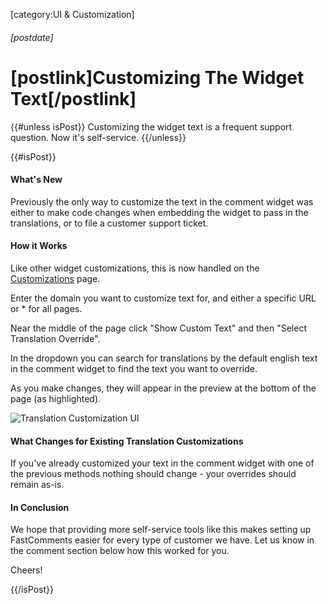 [category:UI & Customization]
###### [postdate]
# [postlink]Customizing The Widget Text[/postlink]

{{#unless isPost}}
Customizing the widget text is a frequent support question. Now it's self-service.
{{/unless}}

{{#isPost}}

#### What's New

Previously the only way to customize the text in the comment widget was either to make code changes when embedding the widget to
pass in the translations, or to file a customer support ticket. 

#### How it Works

Like other widget customizations, this is now handled on the <a href="https://fastcomments.com/auth/my-account/customize-widget" target="_blank">Customizations</a> page.

Enter the domain you want to customize text for, and either a specific URL or * for all pages.

Near the middle of the page click "Show Custom Text" and then "Select Translation Override".

In the dropdown you can search for translations by the default english text in the comment widget to find the text you want to override.

As you make changes, they will appear in the preview at the bottom of the page (as highlighted).

<div class="text-center">
    <img src="images/fc-customize-translations.png" alt="Translation Customization UI" title="Translation Customization UI" class="lozad" />
</div>

#### What Changes for Existing Translation Customizations

If you've already customized your text in the comment widget with one of the previous methods nothing should change - your overrides should remain as-is.

#### In Conclusion

We hope that providing more self-service tools like this makes setting up FastComments easier for every type of customer we have. Let us know in the comment section below
how this worked for you.

Cheers!

{{/isPost}}
